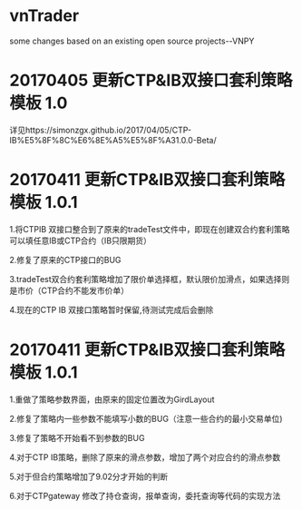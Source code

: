 # vnTrader
some changes based on an existing open source projects--VNPY


# 20170405 更新CTP&IB双接口套利策略模板 1.0
详见https://simonzgx.github.io/2017/04/05/CTP-IB%E5%8F%8C%E6%8E%A5%E5%8F%A31.0.0-Beta/


# 20170411 更新CTP&IB双接口套利策略模板 1.0.1


  1.将CTPIB 双接口整合到了原来的tradeTest文件中，即现在创建双合约套利策略可以填任意IB或CTP合约（IB只限期货）
  
  2.修复了原来的CTP接口的BUG
  
  3.tradeTest双合约套利策略增加了限价单选择框，默认限价加滑点，如果选择则是市价（CTP合约不能发市价单）
  
  4.现在的CTP IB 双接口策略暂时保留,待测试完成后会删除
  
# 20170411 更新CTP&IB双接口套利策略模板 1.0.1

  1.重做了策略参数界面，由原来的固定位置改为GirdLayout
  
  2.修复了策略内一些参数不能填写小数的BUG（注意一些合约的最小交易单位)
  
  3.修复了策略不开始看不到参数的BUG
  
  4.对于CTP IB策略，删除了原来的滑点参数，增加了两个对应合约的滑点参数
  
  5.对于但合约策略增加了9.02分才开始的判断
  
  6.对于CTPgateway 修改了持仓查询，报单查询，委托查询等代码的实现方法
